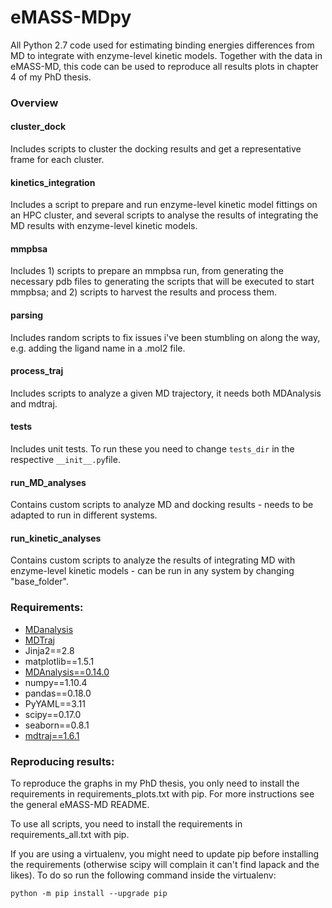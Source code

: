 # eMASS-MDpy
All Python 2.7 code used for estimating binding energies differences from MD to integrate with enzyme-level kinetic models.
Together with the data in eMASS-MD, this code can be used to reproduce all results plots in chapter 4 of my PhD thesis. 

### Overview

#### cluster_dock
Includes scripts to cluster the docking results and get a representative frame for each cluster.

#### kinetics_integration
Includes a script to prepare and run enzyme-level kinetic model fittings on an HPC cluster, and several scripts to analyse the results of integrating the MD results with enzyme-level kinetic models. 

#### mmpbsa
Includes 1) scripts to prepare an mmpbsa run, from generating the necessary pdb files to generating the scripts that will be executed to start mmpbsa; and 2) scripts to harvest the results and process them.

#### parsing
Includes random scripts to fix issues i've been stumbling on along the way, e.g. adding the ligand name in a .mol2 file.

#### process_traj
Includes scripts to analyze a given MD trajectory, it needs both MDAnalysis and mdtraj.

#### tests
Includes unit tests. To run these you need to change `tests_dir` in the respective `__init__.py`file.


#### run_MD_analyses
Contains custom scripts to analyze MD and docking results - needs to be adapted to run in different systems.

#### run_kinetic_analyses
Contains custom scripts to analyze the results of integrating MD with enzyme-level kinetic models - can be run in any system by changing "base_folder".


### Requirements:
 - [MDanalysis](http://www.mdanalysis.org/)
 - [MDTraj](http://mdtraj.org/1.6.2/)
 - Jinja2==2.8
 - matplotlib==1.5.1
 - [MDAnalysis==0.14.0](http://www.mdanalysis.org/)
 - numpy==1.10.4
 - pandas==0.18.0
 - PyYAML==3.11
 - scipy==0.17.0
 - seaborn==0.8.1
 - [mdtraj==1.6.1](http://mdtraj.org/1.6.2/)


### Reproducing results:

To reproduce the graphs in my PhD thesis, you only need to install the requirements in requirements_plots.txt with pip.
For more instructions see the general eMASS-MD README.

To use all scripts, you need to install the requirements in requirements_all.txt with pip.

If you are using a virtualenv, you might need to update pip before installing the requirements (otherwise scipy will complain it can't find lapack and the likes). To do so run the following command inside the virtualenv:

`python -m pip install --upgrade pip`

